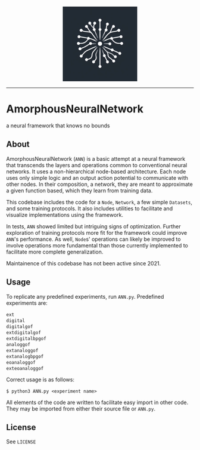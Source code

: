 <p align="center"><img src="https://github.com/nathanbronson/AmorphousNeuralNetwork/blob/main/logo.jpg?raw=true" alt="logo" width="200"/></p>

_____
# AmorphousNeuralNetwork
a neural framework that knows no bounds

## About
AmorphousNeuralNetwork (`ANN`) is a basic attempt at a neural framework that transcends the layers and operations common to conventional neural networks. It uses a non-hierarchical node-based architecture. Each node uses only simple logic and an output action potential to communicate with other nodes. In their composition, a network, they are meant to approximate a given function based, which they learn from training data.

This codebase includes the code for a `Node`, `Network`, a few simple `Datasets`, and some training protocols. It also includes utilities to facilitate and visualize implementations using the framework.

In tests, `ANN` showed limited but intriguing signs of optimization. Further exploration of training protocols more fit for the framework could improve `ANN`'s performance. As well, `Node`s' operations can likely be improved to involve operations more fundamental than those currently implemented to facilitate more complete generalization.

Maintainence of this codebase has not been active since 2021.

## Usage
To replicate any predefined experiments, run `ANN.py`. Predefined experiments are:
```
ext
digital
digitalgof
extdigitalgof
extdigitalbpgof
analoggof
extanaloggof
extanalogbpgof
eoanaloggof
exteoanaloggof
```
Correct usage is as follows:
```
$ python3 ANN.py <experiment name>
```

All elements of the code are written to facilitate easy import in other code. They may be imported from either their source file or `ANN.py`.

## License
See `LICENSE`